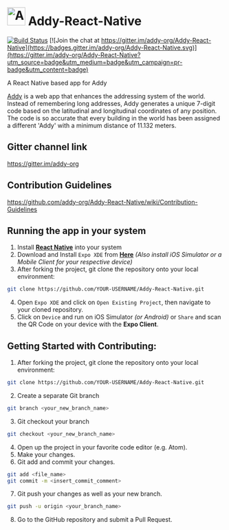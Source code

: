 # <img src="https://github.com/addy-org/Addy-React-Native/blob/master/readme_assets/logo.png" alt="Addy" height="42" width="42"></img>   Addy-React-Native

[![Build Status](https://travis-ci.org/addy-org/Addy-React-Native.svg?branch=master)](https://travis-ci.org/addy-org/Addy-React-Native)
[![Join the chat at https://gitter.im/addy-org/Addy-React-Native](https://badges.gitter.im/addy-org/Addy-React-Native.svg)](https://gitter.im/addy-org/Addy-React-Native?utm_source=badge&utm_medium=badge&utm_campaign=pr-badge&utm_content=badge)

A React Native based app for Addy

[Addy](https://github.com/addy-org/Addy) is a web app that enhances the addressing system of the world. Instead of remembering long addresses, Addy generates a unique 7-digit code based on the latitudinal and longitudinal coordinates of any position. The code is so accurate that every building in the world has been assigned a different 'Addy' with a minimum distance of 11.132 meters.

## Gitter channel link
https://gitter.im/addy-org

## Contribution Guidelines
https://github.com/addy-org/Addy-React-Native/wiki/Contribution-Guidelines

## Running the app in your system
1. Install [**React Native**](https://facebook.github.io/react-native/docs/getting-started.html) into your  system
2. Download and Install `Expo XDE` from [**Here**](https://docs.expo.io/versions/latest/introduction/installation.html) *(Also install iOS Simulator or a Mobile Client for your respective device)*
3. After forking the project, git clone the repository onto your local environment:
```bash
git clone https://github.com/YOUR-USERNAME/Addy-React-Native.git
```
4. Open `Expo XDE` and click on `Open Existing Project`, then navigate to your cloned repository.
5. Click on `Device` and run on iOS Simulator *(or Android)* or `Share` and scan the QR Code on your device with the **Expo Client**.

## Getting Started with Contributing:
1. After forking the project, git clone the repository onto your local environment:
```bash
git clone https://github.com/YOUR-USERNAME/Addy-React-Native.git
```
2. Create a separate Git branch
```bash
git branch <your_new_branch_name>
```
3. Git checkout your branch
```bash
git checkout <your_new_branch_name>
```
4. Open up the project in your favorite code editor (e.g. Atom).
5. Make your changes.
6. Git add and commit your changes.
```bash
git add <file_name>
git commit -m <insert_commit_comment>
```
7. Git push your changes as well as your new branch.
```bash
git push -u origin <your_branch_name>
```
8. Go to the GitHub repository and submit a Pull Request.

